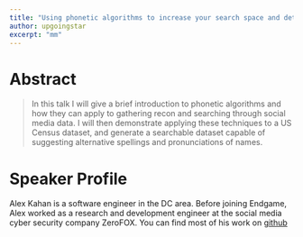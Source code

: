 ```yaml
---
title: "Using phonetic algorithms to increase your search space and detect misspellings."
author: upgoingstar
excerpt: "mm"
---
```

# Abstract

> In this talk I will give a brief introduction to phonetic algorithms and how they can apply to gathering recon and searching through social media data. I will then demonstrate applying these techniques to a US Census dataset, and generate a searchable dataset capable of suggesting alternative spellings and pronunciations of names.



# Speaker Profile

Alex Kahan is a software engineer in the DC area. Before joining Endgame, Alex worked as a research and development engineer at the social media cyber security company ZeroFOX. You can find most of his work on [github](https://github.com/alexk307)